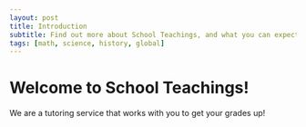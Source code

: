 ```yaml
---
layout: post
title: Introduction
subtitle: Find out more about School Teachings, and what you can expect
tags: [math, science, history, global]
---
```


# Welcome to School Teachings!

We are a tutoring service that works with you to get your grades up!
